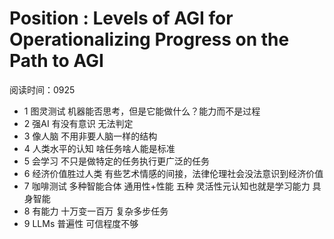 # Position : Levels of AGI for Operationalizing Progress on the Path to AGI
阅读时间：0925

- 1 图灵测试 机器能否思考，但是它能做什么？能力而不是过程
- 2 强AI 有没有意识 无法判定
- 3 像人脑 不用非要人脑一样的结构
- 4 人类水平的认知 啥任务啥人能是标准
- 5 会学习 不只是做特定的任务执行更广泛的任务
- 6 经济价值胜过人类 有些艺术情感的间接，法律伦理社会没法意识到经济价值
- 7 咖啡测试 多种智能合体 通用性+性能 五种 灵活性元认知也就是学习能力 具身智能
- 8 有能力 十万变一百万 复杂多步任务
- 9 LLMs 普遍性 可信程度不够
